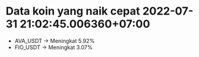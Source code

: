 # Data koin yang naik cepat 2022-07-31 21:02:45.006360+07:00

* AVA_USDT -> Meningkat 5.92%
* FIO_USDT -> Meningkat 3.07%
